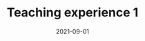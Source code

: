---
title: "Teaching experience 1"
collection: teaching
type: "Undergraduate course"
permalink: /teaching/2014-spring-teaching-1
venue: "Nanjing University"
date: 2021-09-01
location: "Nanjing, China"
---